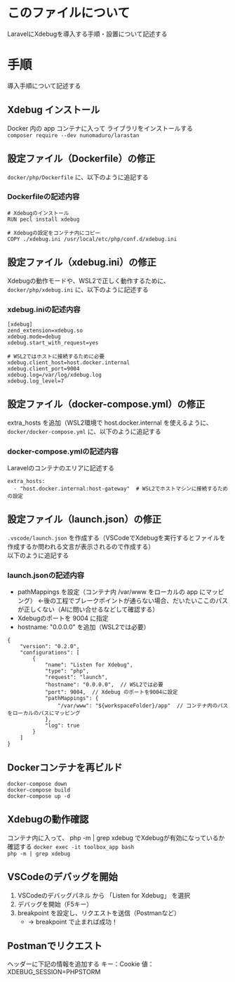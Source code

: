 # このファイルについて
LaravelにXdebugを導入する手順・設置について記述する


# 手順
導入手順について記述する

##  Xdebug インストール
Docker 内の app コンテナに入って ライブラリをインストールする  
`composer require --dev nunomaduro/larastan`  

## 設定ファイル（Dockerfile）の修正
`docker/php/Dockerfile` に、以下のように追記する

### Dockerfileの記述内容
```
# Xdebugのインストール
RUN pecl install xdebug

# Xdebugの設定をコンテナ内にコピー
COPY ./xdebug.ini /usr/local/etc/php/conf.d/xdebug.ini
```

## 設定ファイル（xdebug.ini）の修正
Xdebugの動作モードや、WSL2で正しく動作するために、  
`docker/php/xdebug.ini` に、以下のように記述する

### xdebug.iniの記述内容
```
[xdebug]
zend_extension=xdebug.so
xdebug.mode=debug
xdebug.start_with_request=yes

# WSL2ではホストに接続するために必要
xdebug.client_host=host.docker.internal
xdebug.client_port=9004
xdebug.log=/var/log/xdebug.log
xdebug.log_level=7
```

## 設定ファイル（docker-compose.yml）の修正
extra_hosts を追加（WSL2環境で host.docker.internal を使えるように、  
`docker/docker-compose.yml` に、以下のように追記する

### docker-compose.ymlの記述内容
Laravelのコンテナのエリアに記述する
```
extra_hosts:
  - "host.docker.internal:host-gateway"  # WSL2でホストマシンに接続するための設定
```

## 設定ファイル（launch.json）の修正
`.vscode/launch.json` を作成する（VSCodeでXdebugを実行するとファイルを作成するか問われる文言が表示されるので作成する）  
以下のように追記する

### launch.jsonの記述内容
- pathMappings を設定（コンテナ内 /var/www をローカルの app にマッピング）   ←後の工程でブレークポイントが通らない場合、だいたいここのパスが正しくない（AIに問い合せるなどして確認する）
- Xdebugのポートを 9004 に指定
- hostname: "0.0.0.0" を追加（WSL2では必要）

```
{
    "version": "0.2.0",
    "configurations": [
        {
            "name": "Listen for Xdebug",
            "type": "php",
            "request": "launch",
            "hostname": "0.0.0.0",  // WSL2では必要
            "port": 9004,  // Xdebug のポートを9004に設定
            "pathMappings": {
                "/var/www": "${workspaceFolder}/app"  // コンテナ内のパスをローカルのパスにマッピング
            },
            "log": true
        }
    ]
}
```

## Dockerコンテナを再ビルド
`docker-compose down`  
`docker-compose build`  
`docker-compose up -d`  

## Xdebugの動作確認
コンテナ内に入って、 php -m | grep xdebug でXdebugが有効になっているか確認する
`docker exec -it toolbox_app bash`  
`php -m | grep xdebug`  

## VSCodeのデバッグを開始
1. VSCodeのデバッグパネル から 「Listen for Xdebug」 を選択
1. デバッグを開始（F5キー）
1. breakpoint を設定し、リクエストを送信（Postmanなど）
   - → breakpoint で止まれば成功！

## Postmanでリクエスト
ヘッダーに下記の情報を追加する
キー：Cookie
値：XDEBUG_SESSION=PHPSTORM
